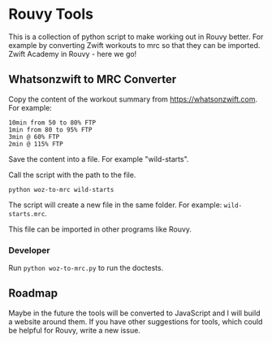 # Rouvy Tools

This is a collection of python script to make working out in Rouvy better. For example by converting Zwift workouts to mrc so that they can be imported. Zwift Academy in Rouvy - here we go!

## Whatsonzwift to MRC Converter

Copy the content of the workout summary from https://whatsonzwift.com. For example:

```
10min from 50 to 80% FTP
1min from 80 to 95% FTP
3min @ 60% FTP
2min @ 115% FTP
```

Save the content into a file. For example "wild-starts".

Call the script with the path to the file.

```
python woz-to-mrc wild-starts
```

The script will create a new file in the same folder. For example: `wild-starts.mrc`.

This file can be imported in other programs like Rouvy.

### Developer

Run `python woz-to-mrc.py` to run the doctests.

## Roadmap

Maybe in the future the tools will be converted to JavaScript and I will build a website around them.
If you have other suggestions for tools, which could be helpful for Rouvy, write a new issue.
